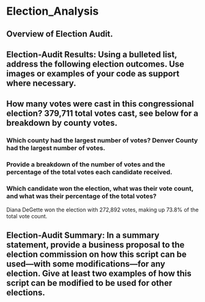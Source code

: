 # Election_Analysis
## Overview of Election Audit. 

## Election-Audit Results: Using a bulleted list, address the following election outcomes. Use images or examples of your code as support where necessary.

## How many votes were cast in this congressional election? 379,711 total votes cast, see below for a breakdown by county votes. 

### Which county had the largest number of votes? Denver County had the largest number of votes.

### Provide a breakdown of the number of votes and the percentage of the total votes each candidate received.


### Which candidate won the election, what was their vote count, and what was their percentage of the total votes?
Diana DeGette won the election with 272,892 votes, making up 73.8% of the total vote count. 

## Election-Audit Summary: In a summary statement, provide a business proposal to the election commission on how this script can be used—with some modifications—for any election. Give at least two examples of how this script can be modified to be used for other elections.

